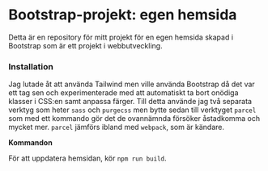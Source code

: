 # Bootstrap-projekt: egen hemsida

Detta är en repository för mitt projekt för en egen hemsida skapad i Bootstrap som är ett projekt i webbutveckling.

### Installation

Jag lutade åt att använda Tailwind men ville använda Bootstrap då det var ett tag sen och experimenterade med att automatiskt ta bort onödiga klasser i CSS:en samt anpassa färger. Till detta använde jag två separata verktyg som heter `sass` och `purgecss` men bytte sedan till verktyget `parcel` som med ett kommando gör det de ovannämnda försöker åstadkomma och mycket mer. `parcel` jämförs ibland med `webpack`, som är kändare.

**Kommandon**

För att uppdatera hemsidan, kör `npm run build`.